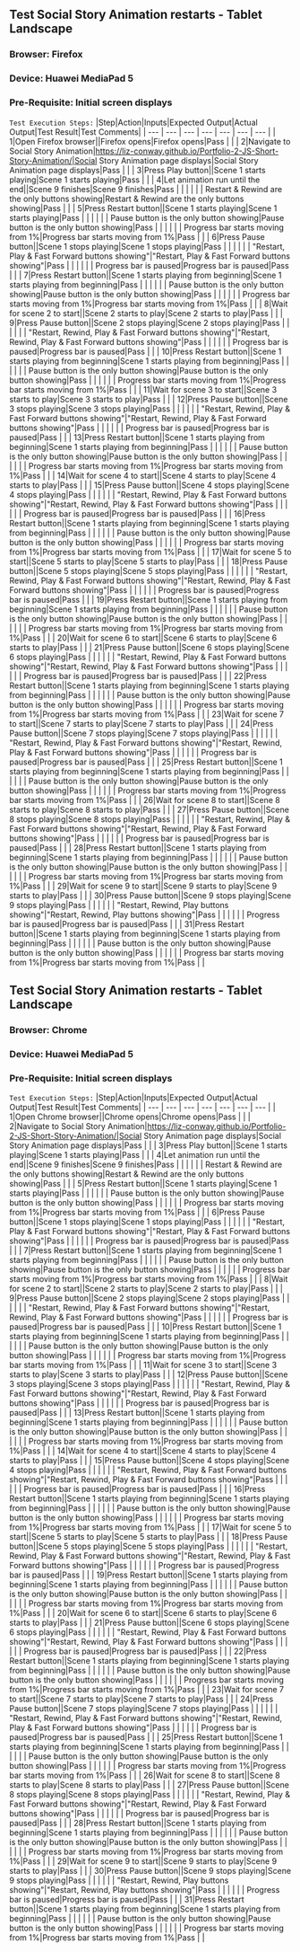 ﻿## Test Social Story Animation restarts - Tablet Landscape
### Browser: Firefox
### Device: Huawei MediaPad 5
### Pre-Requisite: Initial screen displays
`Test Execution Steps:`
|Step|Action|Inputs|Expected Output|Actual Output|Test Result|Test Comments|
| --- | --- | --- | --- | --- | --- | --- |
| 1|Open Firefox browser||Firefox opens|Firefox opens|Pass | |
| 2|Navigate to Social Story Animation|https://liz-conway.github.io/Portfolio-2-JS-Short-Story-Animation/|Social Story Animation page displays|Social Story Animation page displays|Pass | |
| 3|Press Play button||Scene 1 starts playing|Scene 1 starts playing|Pass | |
| 4|Let animation run until the end||Scene 9 finishes|Scene 9 finishes|Pass | |
| | | | Restart & Rewind are the only buttons showing|Restart & Rewind are the only buttons showing|Pass | |
| 5|Press Restart button||Scene 1 starts playing|Scene 1 starts playing|Pass | |
| | | | Pause button is the only button showing|Pause button is the only button showing|Pass | |
| | | | Progress bar starts moving from 1%|Progress bar starts moving from 1%|Pass | |
| 6|Press Pause button||Scene 1 stops playing|Scene 1 stops playing|Pass | |
| | | | "Restart, Play & Fast Forward  buttons showing"|"Restart, Play & Fast Forward  buttons showing"|Pass | |
| | | | Progress bar is paused|Progress bar is paused|Pass | |
| 7|Press Restart button||Scene 1 starts playing from beginning|Scene 1 starts playing from beginning|Pass | |
| | | | Pause button is the only button showing|Pause button is the only button showing|Pass | |
| | | | Progress bar starts moving from 1%|Progress bar starts moving from 1%|Pass | |
| 8|Wait for scene  2 to start||Scene 2 starts to play|Scene 2 starts to play|Pass | |
| 9|Press Pause button||Scene 2 stops playing|Scene 2 stops playing|Pass | |
| | | | "Restart, Rewind, Play & Fast Forward  buttons showing"|"Restart, Rewind, Play & Fast Forward  buttons showing"|Pass | |
| | | | Progress bar is paused|Progress bar is paused|Pass | |
| 10|Press Restart button||Scene 1 starts playing from beginning|Scene 1 starts playing from beginning|Pass | |
| | | | Pause button is the only button showing|Pause button is the only button showing|Pass | |
| | | | Progress bar starts moving from 1%|Progress bar starts moving from 1%|Pass | |
| 11|Wait for scene  3 to start||Scene 3 starts to play|Scene 3 starts to play|Pass | |
| 12|Press Pause button||Scene 3 stops playing|Scene 3 stops playing|Pass | |
| | | | "Restart, Rewind, Play & Fast Forward  buttons showing"|"Restart, Rewind, Play & Fast Forward  buttons showing"|Pass | |
| | | | Progress bar is paused|Progress bar is paused|Pass | |
| 13|Press Restart button||Scene 1 starts playing from beginning|Scene 1 starts playing from beginning|Pass | |
| | | | Pause button is the only button showing|Pause button is the only button showing|Pass | |
| | | | Progress bar starts moving from 1%|Progress bar starts moving from 1%|Pass | |
| 14|Wait for scene  4 to start||Scene 4 starts to play|Scene 4 starts to play|Pass | |
| 15|Press Pause button||Scene 4 stops playing|Scene 4 stops playing|Pass | |
| | | | "Restart, Rewind, Play & Fast Forward  buttons showing"|"Restart, Rewind, Play & Fast Forward  buttons showing"|Pass | |
| | | | Progress bar is paused|Progress bar is paused|Pass | |
| 16|Press Restart button||Scene 1 starts playing from beginning|Scene 1 starts playing from beginning|Pass | |
| | | | Pause button is the only button showing|Pause button is the only button showing|Pass | |
| | | | Progress bar starts moving from 1%|Progress bar starts moving from 1%|Pass | |
| 17|Wait for scene  5 to start||Scene 5 starts to play|Scene 5 starts to play|Pass | |
| 18|Press Pause button||Scene 5 stops playing|Scene 5 stops playing|Pass | |
| | | | "Restart, Rewind, Play & Fast Forward  buttons showing"|"Restart, Rewind, Play & Fast Forward  buttons showing"|Pass | |
| | | | Progress bar is paused|Progress bar is paused|Pass | |
| 19|Press Restart button||Scene 1 starts playing from beginning|Scene 1 starts playing from beginning|Pass | |
| | | | Pause button is the only button showing|Pause button is the only button showing|Pass | |
| | | | Progress bar starts moving from 1%|Progress bar starts moving from 1%|Pass | |
| 20|Wait for scene  6 to start||Scene 6 starts to play|Scene 6 starts to play|Pass | |
| 21|Press Pause button||Scene 6 stops playing|Scene 6 stops playing|Pass | |
| | | | "Restart, Rewind, Play & Fast Forward  buttons showing"|"Restart, Rewind, Play & Fast Forward  buttons showing"|Pass | |
| | | | Progress bar is paused|Progress bar is paused|Pass | |
| 22|Press Restart button||Scene 1 starts playing from beginning|Scene 1 starts playing from beginning|Pass | |
| | | | Pause button is the only button showing|Pause button is the only button showing|Pass | |
| | | | Progress bar starts moving from 1%|Progress bar starts moving from 1%|Pass | |
| 23|Wait for scene  7 to start||Scene 7 starts to play|Scene 7 starts to play|Pass | |
| 24|Press Pause button||Scene 7 stops playing|Scene 7 stops playing|Pass | |
| | | | "Restart, Rewind, Play & Fast Forward  buttons showing"|"Restart, Rewind, Play & Fast Forward  buttons showing"|Pass | |
| | | | Progress bar is paused|Progress bar is paused|Pass | |
| 25|Press Restart button||Scene 1 starts playing from beginning|Scene 1 starts playing from beginning|Pass | |
| | | | Pause button is the only button showing|Pause button is the only button showing|Pass | |
| | | | Progress bar starts moving from 1%|Progress bar starts moving from 1%|Pass | |
| 26|Wait for scene  8 to start||Scene 8 starts to play|Scene 8 starts to play|Pass | |
| 27|Press Pause button||Scene 8 stops playing|Scene 8 stops playing|Pass | |
| | | | "Restart, Rewind, Play & Fast Forward  buttons showing"|"Restart, Rewind, Play & Fast Forward  buttons showing"|Pass | |
| | | | Progress bar is paused|Progress bar is paused|Pass | |
| 28|Press Restart button||Scene 1 starts playing from beginning|Scene 1 starts playing from beginning|Pass | |
| | | | Pause button is the only button showing|Pause button is the only button showing|Pass | |
| | | | Progress bar starts moving from 1%|Progress bar starts moving from 1%|Pass | |
| 29|Wait for scene  9 to start||Scene 9 starts to play|Scene 9 starts to play|Pass | |
| 30|Press Pause button||Scene 9 stops playing|Scene 9 stops playing|Pass | |
| | | | "Restart, Rewind, Play buttons showing"|"Restart, Rewind, Play buttons showing"|Pass | |
| | | | Progress bar is paused|Progress bar is paused|Pass | |
| 31|Press Restart button||Scene 1 starts playing from beginning|Scene 1 starts playing from beginning|Pass | |
| | | | Pause button is the only button showing|Pause button is the only button showing|Pass | |
| | | | Progress bar starts moving from 1%|Progress bar starts moving from 1%|Pass | |


## Test Social Story Animation restarts - Tablet Landscape
### Browser: Chrome
### Device: Huawei MediaPad 5
### Pre-Requisite: Initial screen displays
`Test Execution Steps:`
|Step|Action|Inputs|Expected Output|Actual Output|Test Result|Test Comments|
| --- | --- | --- | --- | --- | --- | --- |
| 1|Open Chrome browser||Chrome opens|Chrome opens|Pass | |
| 2|Navigate to Social Story Animation|https://liz-conway.github.io/Portfolio-2-JS-Short-Story-Animation/|Social Story Animation page displays|Social Story Animation page displays|Pass | |
| 3|Press Play button||Scene 1 starts playing|Scene 1 starts playing|Pass | |
| 4|Let animation run until the end||Scene 9 finishes|Scene 9 finishes|Pass | |
| | | | Restart & Rewind are the only buttons showing|Restart & Rewind are the only buttons showing|Pass | |
| 5|Press Restart button||Scene 1 starts playing|Scene 1 starts playing|Pass | |
| | | | Pause button is the only button showing|Pause button is the only button showing|Pass | |
| | | | Progress bar starts moving from 1%|Progress bar starts moving from 1%|Pass | |
| 6|Press Pause button||Scene 1 stops playing|Scene 1 stops playing|Pass | |
| | | | "Restart, Play & Fast Forward  buttons showing"|"Restart, Play & Fast Forward  buttons showing"|Pass | |
| | | | Progress bar is paused|Progress bar is paused|Pass | |
| 7|Press Restart button||Scene 1 starts playing from beginning|Scene 1 starts playing from beginning|Pass | |
| | | | Pause button is the only button showing|Pause button is the only button showing|Pass | |
| | | | Progress bar starts moving from 1%|Progress bar starts moving from 1%|Pass | |
| 8|Wait for scene  2 to start||Scene 2 starts to play|Scene 2 starts to play|Pass | |
| 9|Press Pause button||Scene 2 stops playing|Scene 2 stops playing|Pass | |
| | | | "Restart, Rewind, Play & Fast Forward  buttons showing"|"Restart, Rewind, Play & Fast Forward  buttons showing"|Pass | |
| | | | Progress bar is paused|Progress bar is paused|Pass | |
| 10|Press Restart button||Scene 1 starts playing from beginning|Scene 1 starts playing from beginning|Pass | |
| | | | Pause button is the only button showing|Pause button is the only button showing|Pass | |
| | | | Progress bar starts moving from 1%|Progress bar starts moving from 1%|Pass | |
| 11|Wait for scene  3 to start||Scene 3 starts to play|Scene 3 starts to play|Pass | |
| 12|Press Pause button||Scene 3 stops playing|Scene 3 stops playing|Pass | |
| | | | "Restart, Rewind, Play & Fast Forward  buttons showing"|"Restart, Rewind, Play & Fast Forward  buttons showing"|Pass | |
| | | | Progress bar is paused|Progress bar is paused|Pass | |
| 13|Press Restart button||Scene 1 starts playing from beginning|Scene 1 starts playing from beginning|Pass | |
| | | | Pause button is the only button showing|Pause button is the only button showing|Pass | |
| | | | Progress bar starts moving from 1%|Progress bar starts moving from 1%|Pass | |
| 14|Wait for scene  4 to start||Scene 4 starts to play|Scene 4 starts to play|Pass | |
| 15|Press Pause button||Scene 4 stops playing|Scene 4 stops playing|Pass | |
| | | | "Restart, Rewind, Play & Fast Forward  buttons showing"|"Restart, Rewind, Play & Fast Forward  buttons showing"|Pass | |
| | | | Progress bar is paused|Progress bar is paused|Pass | |
| 16|Press Restart button||Scene 1 starts playing from beginning|Scene 1 starts playing from beginning|Pass | |
| | | | Pause button is the only button showing|Pause button is the only button showing|Pass | |
| | | | Progress bar starts moving from 1%|Progress bar starts moving from 1%|Pass | |
| 17|Wait for scene  5 to start||Scene 5 starts to play|Scene 5 starts to play|Pass | |
| 18|Press Pause button||Scene 5 stops playing|Scene 5 stops playing|Pass | |
| | | | "Restart, Rewind, Play & Fast Forward  buttons showing"|"Restart, Rewind, Play & Fast Forward  buttons showing"|Pass | |
| | | | Progress bar is paused|Progress bar is paused|Pass | |
| 19|Press Restart button||Scene 1 starts playing from beginning|Scene 1 starts playing from beginning|Pass | |
| | | | Pause button is the only button showing|Pause button is the only button showing|Pass | |
| | | | Progress bar starts moving from 1%|Progress bar starts moving from 1%|Pass | |
| 20|Wait for scene  6 to start||Scene 6 starts to play|Scene 6 starts to play|Pass | |
| 21|Press Pause button||Scene 6 stops playing|Scene 6 stops playing|Pass | |
| | | | "Restart, Rewind, Play & Fast Forward  buttons showing"|"Restart, Rewind, Play & Fast Forward  buttons showing"|Pass | |
| | | | Progress bar is paused|Progress bar is paused|Pass | |
| 22|Press Restart button||Scene 1 starts playing from beginning|Scene 1 starts playing from beginning|Pass | |
| | | | Pause button is the only button showing|Pause button is the only button showing|Pass | |
| | | | Progress bar starts moving from 1%|Progress bar starts moving from 1%|Pass | |
| 23|Wait for scene  7 to start||Scene 7 starts to play|Scene 7 starts to play|Pass | |
| 24|Press Pause button||Scene 7 stops playing|Scene 7 stops playing|Pass | |
| | | | "Restart, Rewind, Play & Fast Forward  buttons showing"|"Restart, Rewind, Play & Fast Forward  buttons showing"|Pass | |
| | | | Progress bar is paused|Progress bar is paused|Pass | |
| 25|Press Restart button||Scene 1 starts playing from beginning|Scene 1 starts playing from beginning|Pass | |
| | | | Pause button is the only button showing|Pause button is the only button showing|Pass | |
| | | | Progress bar starts moving from 1%|Progress bar starts moving from 1%|Pass | |
| 26|Wait for scene  8 to start||Scene 8 starts to play|Scene 8 starts to play|Pass | |
| 27|Press Pause button||Scene 8 stops playing|Scene 8 stops playing|Pass | |
| | | | "Restart, Rewind, Play & Fast Forward  buttons showing"|"Restart, Rewind, Play & Fast Forward  buttons showing"|Pass | |
| | | | Progress bar is paused|Progress bar is paused|Pass | |
| 28|Press Restart button||Scene 1 starts playing from beginning|Scene 1 starts playing from beginning|Pass | |
| | | | Pause button is the only button showing|Pause button is the only button showing|Pass | |
| | | | Progress bar starts moving from 1%|Progress bar starts moving from 1%|Pass | |
| 29|Wait for scene  9 to start||Scene 9 starts to play|Scene 9 starts to play|Pass | |
| 30|Press Pause button||Scene 9 stops playing|Scene 9 stops playing|Pass | |
| | | | "Restart, Rewind, Play buttons showing"|"Restart, Rewind, Play buttons showing"|Pass | |
| | | | Progress bar is paused|Progress bar is paused|Pass | |
| 31|Press Restart button||Scene 1 starts playing from beginning|Scene 1 starts playing from beginning|Pass | |
| | | | Pause button is the only button showing|Pause button is the only button showing|Pass | |
| | | | Progress bar starts moving from 1%|Progress bar starts moving from 1%|Pass | |
